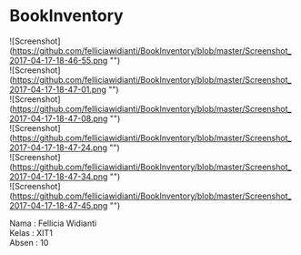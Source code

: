 # BookInventory
![Screenshot] (https://github.com/felliciawidianti/BookInventory/blob/master/Screenshot_2017-04-17-18-46-55.png "") <br>
![Screenshot] (https://github.com/felliciawidianti/BookInventory/blob/master/Screenshot_2017-04-17-18-47-01.png "") <br>
![Screenshot] (https://github.com/felliciawidianti/BookInventory/blob/master/Screenshot_2017-04-17-18-47-08.png "") <br>
![Screenshot] (https://github.com/felliciawidianti/BookInventory/blob/master/Screenshot_2017-04-17-18-47-24.png "") <br>
![Screenshot] (https://github.com/felliciawidianti/BookInventory/blob/master/Screenshot_2017-04-17-18-47-34.png "") <br>
![Screenshot] (https://github.com/felliciawidianti/BookInventory/blob/master/Screenshot_2017-04-17-18-47-45.png "") <br>

Nama  : Fellicia Widianti<br>
Kelas : XIT1<br>
Absen : 10
